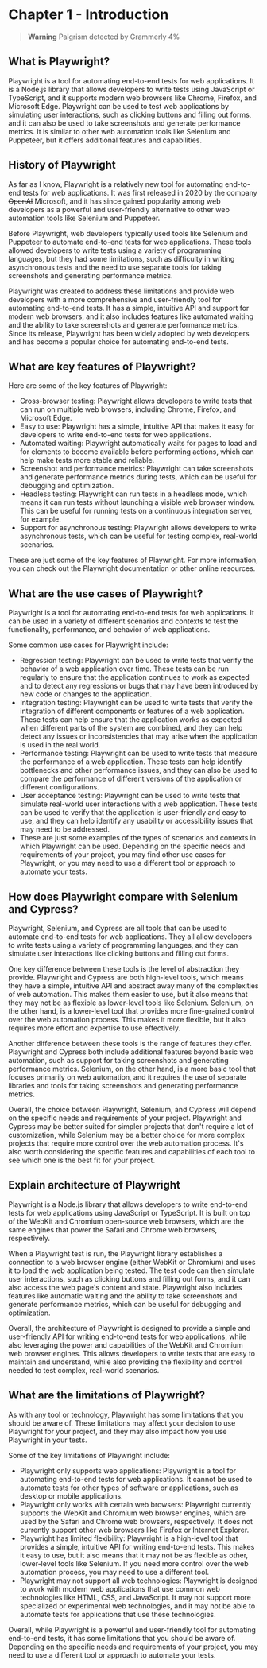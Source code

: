 # Chapter 1 - Introduction


> **Warning**
> Palgrism detected by Grammerly 4%

## What is Playwright?

Playwright is a tool for automating end-to-end tests for web applications. It is a Node.js library that allows developers to write tests using JavaScript or TypeScript, and it supports modern web browsers like Chrome, Firefox, and Microsoft Edge. Playwright can be used to test web applications by simulating user interactions, such as clicking buttons and filling out forms, and it can also be used to take screenshots and generate performance metrics. It is similar to other web automation tools like Selenium and Puppeteer, but it offers additional features and capabilities.

## History of Playwright

As far as I know, Playwright is a relatively new tool for automating end-to-end tests for web applications. It was first released in 2020 by the company ~~OpenAI~~ Microsoft, and it has since gained popularity among web developers as a powerful and user-friendly alternative to other web automation tools like Selenium and Puppeteer.

Before Playwright, web developers typically used tools like Selenium and Puppeteer to automate end-to-end tests for web applications. These tools allowed developers to write tests using a variety of programming languages, but they had some limitations, such as difficulty in writing asynchronous tests and the need to use separate tools for taking screenshots and generating performance metrics.

Playwright was created to address these limitations and provide web developers with a more comprehensive and user-friendly tool for automating end-to-end tests. It has a simple, intuitive API and support for modern web browsers, and it also includes features like automated waiting and the ability to take screenshots and generate performance metrics. Since its release, Playwright has been widely adopted by web developers and has become a popular choice for automating end-to-end tests.

## What are key features of Playwright?

Here are some of the key features of Playwright:

- Cross-browser testing: Playwright allows developers to write tests that can run on multiple web browsers, including Chrome, Firefox, and Microsoft Edge.
- Easy to use: Playwright has a simple, intuitive API that makes it easy for developers to write end-to-end tests for web applications.
- Automated waiting: Playwright automatically waits for pages to load and for elements to become available before performing actions, which can help make tests more stable and reliable.
- Screenshot and performance metrics: Playwright can take screenshots and generate performance metrics during tests, which can be useful for debugging and optimization.
- Headless testing: Playwright can run tests in a headless mode, which means it can run tests without launching a visible web browser window. This can be useful for running tests on a continuous integration server, for example.
- Support for asynchronous testing: Playwright allows developers to write asynchronous tests, which can be useful for testing complex, real-world scenarios.

These are just some of the key features of Playwright. For more information, you can check out the Playwright documentation or other online resources.

## What are the use cases of Playwright?

Playwright is a tool for automating end-to-end tests for web applications. It can be used in a variety of different scenarios and contexts to test the functionality, performance, and behavior of web applications.

Some common use cases for Playwright include:

- Regression testing: Playwright can be used to write tests that verify the behavior of a web application over time. These tests can be run regularly to ensure that the application continues to work as expected and to detect any regressions or bugs that may have been introduced by new code or changes to the application.
- Integration testing: Playwright can be used to write tests that verify the integration of different components or features of a web application. These tests can help ensure that the application works as expected when different parts of the system are combined, and they can help detect any issues or inconsistencies that may arise when the application is used in the real world.
- Performance testing: Playwright can be used to write tests that measure the performance of a web application. These tests can help identify bottlenecks and other performance issues, and they can also be used to compare the performance of different versions of the application or different configurations.
- User acceptance testing: Playwright can be used to write tests that simulate real-world user interactions with a web application. These tests can be used to verify that the application is user-friendly and easy to use, and they can help identify any usability or accessibility issues that may need to be addressed.
- These are just some examples of the types of scenarios and contexts in which Playwright can be used. Depending on the specific needs and requirements of your project, you may find other use cases for Playwright, or you may need to use a different tool or approach to automate your tests.

## How does Playwright compare with Selenium and Cypress?

Playwright, Selenium, and Cypress are all tools that can be used to automate end-to-end tests for web applications. They all allow developers to write tests using a variety of programming languages, and they can simulate user interactions like clicking buttons and filling out forms.

One key difference between these tools is the level of abstraction they provide. Playwright and Cypress are both high-level tools, which means they have a simple, intuitive API and abstract away many of the complexities of web automation. This makes them easier to use, but it also means that they may not be as flexible as lower-level tools like Selenium. Selenium, on the other hand, is a lower-level tool that provides more fine-grained control over the web automation process. This makes it more flexible, but it also requires more effort and expertise to use effectively.

Another difference between these tools is the range of features they offer. Playwright and Cypress both include additional features beyond basic web automation, such as support for taking screenshots and generating performance metrics. Selenium, on the other hand, is a more basic tool that focuses primarily on web automation, and it requires the use of separate libraries and tools for taking screenshots and generating performance metrics.

Overall, the choice between Playwright, Selenium, and Cypress will depend on the specific needs and requirements of your project. Playwright and Cypress may be better suited for simpler projects that don't require a lot of customization, while Selenium may be a better choice for more complex projects that require more control over the web automation process. It's also worth considering the specific features and capabilities of each tool to see which one is the best fit for your project.

## Explain architecture of Playwright

Playwright is a Node.js library that allows developers to write end-to-end tests for web applications using JavaScript or TypeScript. It is built on top of the WebKit and Chromium open-source web browsers, which are the same engines that power the Safari and Chrome web browsers, respectively.

When a Playwright test is run, the Playwright library establishes a connection to a web browser engine (either WebKit or Chromium) and uses it to load the web application being tested. The test code can then simulate user interactions, such as clicking buttons and filling out forms, and it can also access the web page's content and state. Playwright also includes features like automatic waiting and the ability to take screenshots and generate performance metrics, which can be useful for debugging and optimization.

Overall, the architecture of Playwright is designed to provide a simple and user-friendly API for writing end-to-end tests for web applications, while also leveraging the power and capabilities of the WebKit and Chromium web browser engines. This allows developers to write tests that are easy to maintain and understand, while also providing the flexibility and control needed to test complex, real-world scenarios.


## What are the limitations of Playwright?

As with any tool or technology, Playwright has some limitations that you should be aware of. These limitations may affect your decision to use Playwright for your project, and they may also impact how you use Playwright in your tests.

Some of the key limitations of Playwright include:

- Playwright only supports web applications: Playwright is a tool for automating end-to-end tests for web applications. It cannot be used to automate tests for other types of software or applications, such as desktop or mobile applications.
- Playwright only works with certain web browsers: Playwright currently supports the WebKit and Chromium web browser engines, which are used by the Safari and Chrome web browsers, respectively. It does not currently support other web browsers like Firefox or Internet Explorer.
- Playwright has limited flexibility: Playwright is a high-level tool that provides a simple, intuitive API for writing end-to-end tests. This makes it easy to use, but it also means that it may not be as flexible as other, lower-level tools like Selenium. If you need more control over the web automation process, you may need to use a different tool.
- Playwright may not support all web technologies: Playwright is designed to work with modern web applications that use common web technologies like HTML, CSS, and JavaScript. It may not support more specialized or experimental web technologies, and it may not be able to automate tests for applications that use these technologies.

Overall, while Playwright is a powerful and user-friendly tool for automating end-to-end tests, it has some limitations that you should be aware of. Depending on the specific needs and requirements of your project, you may need to use a different tool or approach to automate your tests.
